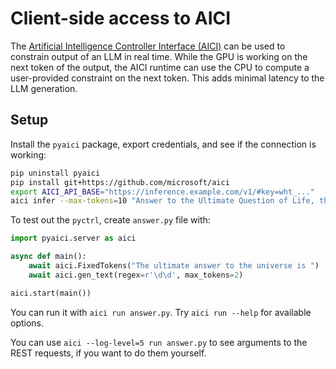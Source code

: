 # Client-side access to AICI

The [Artificial Intelligence Controller Interface (AICI)](https://github.com/microsoft/aici)
can be used to constrain output of an LLM in real time.
While the GPU is working on the next token of the output, the AICI runtime can use the CPU to
compute a user-provided constraint on the next token.
This adds minimal latency to the LLM generation.

## Setup

Install the `pyaici` package, export credentials, and see if the connection is working:

```bash
pip uninstall pyaici
pip install git+https://github.com/microsoft/aici
export AICI_API_BASE="https://inference.example.com/v1/#key=wht_..."
aici infer --max-tokens=10 "Answer to the Ultimate Question of Life, the Universe, and Everything is"
```

To test out the `pyctrl`, create `answer.py` file with:

```python
import pyaici.server as aici

async def main():
    await aici.FixedTokens("The ultimate answer to the universe is ")
    await aici.gen_text(regex=r'\d\d', max_tokens=2)

aici.start(main())
```

You can run it with `aici run answer.py`. Try `aici run --help` for available options.

You can use `aici --log-level=5 run answer.py` to see arguments to the REST requests,
if you want to do them yourself.
